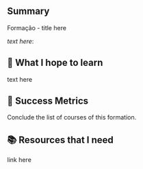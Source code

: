 ## Summary

Formação - title here

*text here*:

## 🏫 What I hope to learn
text here
## 📏 Success Metrics

Conclude the list of courses of this formation.

## 📚 Resources that I need
link here
